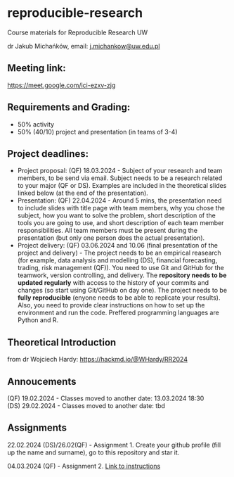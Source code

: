 # reproducible-research
Course materials for Reproducible Research UW

dr Jakub Michańków, email: j.michankow@uw.edu.pl

## Meeting link: 

https://meet.google.com/ici-ezxv-zjg

## Requirements and Grading: 

- 50% activity
- 50% (40/10) project and presentation (in teams of 3-4)

## Project deadlines: 

- Project proposal: (QF) 18.03.2024 - Subject of your research and team members, to be send via email. Subject needs to be a research related to your major (QF or DS). Examples are included in the theoretical slides linked below (at the end of the presentation).
- Presentation: (QF) 22.04.2024 - Around 5 mins, the presentation need to include slides with title page with team members, why you chose the subject, how you want to solve the problem, short description of the tools you are going to use, and short description of each team member responsibilities. All team members must be present during the presentation (but only one person does the actual presentation).
- Project delivery: (QF) 03.06.2024 and 10.06 (final presentation of the project and delivery) -  The project needs to be an empirical reasearch (for example, data analysis and modelling (DS), financial forecasting, trading, risk management (QF)). You need to use Git and GitHub for the teamwork, version controlling, and delivery. The **repository needs to be updated regularly** with access to the history of your commits and changes (so start using Git/GitHub on day one). The project needs to be **fully reproducible** (enyone needs to be able to replicate your results). Also, you need to provide clear instructions on how to set up the environment and run the code. Preffered programming languages are Python and R.


## Theoretical Introduction 

from dr Wojciech Hardy: https://hackmd.io/@WHardy/RR2024

## Annoucements
(QF) 19.02.2024 - Classes moved to another date: 13.03.2024 18:30 \
(DS) 29.02.2024 - Classes moved to another date: tbd


## Assignments

22.02.2024 (DS)/26.02(QF) - Assignment 1. Create your github profile (fill up the name and surname), go to this repository and star it.

04.03.2024 (QF) - Assignment 2. [ Link to instructions](https://github.com/glowform/reproducible-research/blob/main/Assignments/RR_assignment_2.md)

